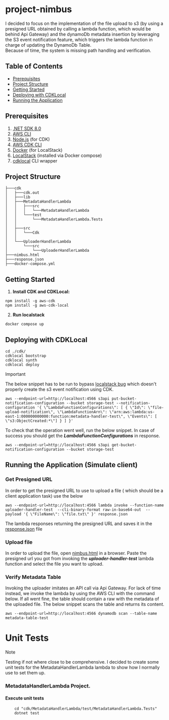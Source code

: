 # project-nimbus

I decided to focus on the implementation of the file upload to s3 (by using a presigned URL obtained by calling a lambda function,
which would be behind Api Gateway) and the dynamoDb metadata insertion by leveraging the S3 event notification feature, 
which triggers the lambda function in charge of updating the DynamoDb Table.  
Because of time, the system is missing path handling and verification.

## Table of Contents
- [Prerequisites](#prerequisites)
- [Project Structure](#project-structure)
- [Getting Started](#getting-started)
- [Deploying with CDKLocal](#deploying-with-cdklocal)
- [Running the Application](#running-the-application)

## Prerequisites

1. [.NET SDK 8.0](https://dotnet.microsoft.com/download/dotnet/8.0)
2. [AWS CLI](https://docs.aws.amazon.com/cli/latest/userguide/getting-started-install.html)
3. [Node.js](https://nodejs.org/) (for CDK)
4. [AWS CDK CLI](https://docs.aws.amazon.com/cdk/latest/guide/cli.html)
5. [Docker](https://docs.docker.com/get-docker/) (for LocalStack)
6. [LocalStack](https://localstack.cloud/) (installed via Docker compose)
7. [cdklocal](https://github.com/localstack/aws-cdk-local) CLI wrapper

## Project Structure

```
├───cdk
│   ├───cdk.out
│   ├───lib
│   ├───MetadataHandlerLambda
│   │   ├───src
│   │   │   └───MetadataHandlerLambda
│   │   └───test
│   │       └───MetadataHandlerLambda.Tests
│   │           
│   ├───src
│   │   └───Cdk
│   │      
│   └───UploaderHandlerLambda
│       └───src
│           └───UploaderHandlerLambda
├───nimbus.html
├───response.json
├───docker-compose.yml
```


## Getting Started

1. **Install CDK and CDKLocal:**

```shell
npm install -g aws-cdk
npm install -g aws-cdk-local
```

2. **Run localstack**

```shell
docker compose up
```

## Deploying with CDKLocal

```shell
cd ./cdk/
cdklocal bootstrap
cdklocal synth
cdklocal deploy
```

> [!IMPORTANT]  
> The below snippet has to be run to bypass [localstack bug](https://stackoverflow.com/questions/78311472/aws-cdk-create-s3-event-notification-to-sqs-message-in-localstack) which doesn't properly create the s3 event notification using CDK. 

```shell
aws --endpoint-url=http://localhost:4566 s3api put-bucket-notification-configuration --bucket storage-test --notification-configuration '{ \"LambdaFunctionConfigurations\": [ { \"Id\": \"file-upload-notification\", \"LambdaFunctionArn\": \"arn:aws:lambda:us-east-1:000000000000:function:metadata-handler-test\", \"Events\": [ \"s3:ObjectCreated:*\"] } ] }'                                                                                                                                                                      
```
To check that the operation went well, run the below snippet. In case of success you should get the ***LambdaFunctionConfigurations*** in response.

```shell
aws --endpoint-url=http://localhost:4566 s3api get-bucket-notification-configuration --bucket storage-test 
```
## Running the Application (Simulate client)

### Get Presigned URL

In order to get the presigned URL to use to upload a file ( which should be a client application task) use the below

```shell
aws --endpoint-url=http://localhost:4566 lambda invoke --function-name uploader-handler-test  --cli-binary-format raw-in-base64-out  --payload '{ \"FileName\": \"file.txt\" }' response.json
```
The lambda responses returning the presigned URL and saves it in the [response.json](response.json) file

### Upload file

In order to upload the file, open [nimbus.html](nimbus.html) in a browser. Paste the presigned url you got from invoking the ***uploader-handler-test*** lambda function and select the file you want to upload. 

### Verify Metadata Table
Invoking the uploader imitates an API call via Api Gateway. For lack of time instead, we invoke the lambda by using the AWS CLI with the command below.
If all went fine, the table should contain a raw with the metadata of the uploaded file. The below snippet scans the table and returns its content.

```shell
aws --endpoint-url=http://localhost:4566 dynamodb scan --table-name metadata-table-test                                                                                                           
```

# Unit Tests

> [!NOTE]  
> Testing if not where close to be comprehensive. I decided to create some unit tests for the MetadataHandlerLambda lambda to show how I normally use to set them up.
### MetadataHandlerLambda Project.

#### Execute unit tests
```
    cd "cdk/MetadataHandlerLambda/test/MetadataHandlerLambda.Tests"
    dotnet test
```
